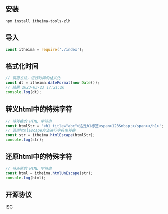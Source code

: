 ## 安装

```
npm install itheima-tools-zlh
```

## 导入

```js
const itheima = require('./index');
```

## 格式化时间

```js
// 调用方法，进行时间的格式化
const dt = itheima.dateFormat(new Date());
// 结果 2023-03-23 17:21:26
console.log(dt);
```

## 转义html中的特殊字符
```js
// 待转换的 HTML 字符串
const htmlStr = '<h1 title="abc">这是h1标签<span>123&nbsp;</span></h1>';
// 调用htmlEscape方法进行字符串转换
const str = itheima.htmlEscape(htmlStr);
console.log(str);
```

## 还原html中的特殊字符
```js
// 待还原的 HTML 字符串
const html = itheima.htmlUnEscape(str);
console.log(html);
```

## 开源协议
ISC